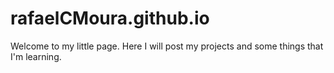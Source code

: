 # rafaelCMoura.github.io

Welcome to my little page. Here I will post my projects and some things that I'm learning.
